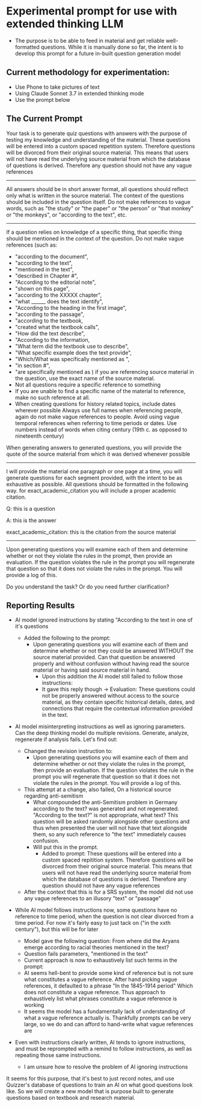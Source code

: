# Experimental prompt for use with extended thinking LLM
- The purpose is to be able to feed in material and get reliable well-formatted questions. While it is manually done so far, the intent is to develop this prompt for a future in-built question generation model

## Current methodology for experimentation:
- Use Phone to take pictures of text
- Using Claude Sonnet 3.7 in extended thinking mode
- Use the prompt below

## The Current Prompt

Your task is to generate quiz questions with answers with the purpose of testing my knowledge and understanding of the material. These questions will be entered into a custom spaced repetition system. Therefore questions will be divorced from their original source material. This means that users will not have read the underlying source material from which the database of questions is derived. Therefore any question should not have any vague references
________________________
All answers should be in short answer format, all questions should reflect only what is written in the source material. 
The context of the questions should be included in the question itself. 
Do not make references to vague words, such as "the study" or "the paper" or "the person" or "that monkey" or "the monkeys", or "according to the text", etc. 
________________________
If a question relies on knowledge of a specific thing, that specific thing should be mentioned in the context of the question. 
Do not make vague references (such as:
- "according to the document",
- "according to the text",
- "mentioned in the text",
- "described in Chapter #", 
- "According to the editorial note", 
- "shown on this page", 
- "according to the XXXXX chapter", 
- "what ______ does the text identify", 
- "According to the heading in the first image", 
- "according to the passage",
- "according to the textbook,
- "created what the textbook calls",
- "How did the text describe",
- "According to the information,
- "What term did the textbook use to describe",
- "What specific example does the text provide",
- "Which/What was specifically mentioned as <verb>",
- "in section #",
- "are specifically mentioned as <verb>)
if you are referencing source material in the question, use the exact name of the source material.
- Not all questions require a specific reference to something 
- If you are unable to find a specific name of the material to reference, make no such reference at all. 
- When creating questions for history related topics, include dates wherever possible
Always use full names when referencing people, again do not make vague references to people. 
Avoid using vague temporal references when referring to time periods or dates. 
Use numbers instead of words when citing century (19th c. as opposed to nineteenth century)

When generating answers to generated questions, you will provide the quote of the source material from which it was derived whenever possible
________________________
I will provide the material one paragraph or one page at a time, you will generate questions for each segment provided, with the intent to be as exhaustive as possible. All questions should be formatted in the following way. for exact_academic_citation you will include a proper academic citation.

Q: this is a question 

A: this is the answer 

exact_academic_citation: this is the citation from the source material
_____________
Upon generating questions you will examine each of them and determine whether or not they violate the rules in the prompt, then provide an evaluation. If the question violates the rule in the prompt you will regenerate that question so that it does not violate the rules in the prompt. You will provide a log of this.

 Do you understand the task? Or do you need further clarification?

 ## Reporting Results
 - AI model ignored instructions by stating "According to the text in one of it's questions
    - Added the following to the prompt:
        -   Upon generating questions you will examine each of them and determine whether or not they could be answered WITHOUT the source material provided. Can that question be answered properly and without confusion without having read the source material or having said source material in hand.
            - Upon this addition the AI model still failed to follow those instructions:
            - It gave this reply though -> Evaluation: These questions could not be properly answered without access to the source material, as they contain specific historical details, dates, and connections that require the contextual information provided in the text.
- AI model misinterpreting instructions as well as ignoring parameters. Can the deep thinking model do multiple revisions. Generate, analyze, regenerate if analysis fails. Let's find out:
    - Changed the revision instruction to:
        - Upon generating questions you will examine each of them and determine whether or not they violate the rules in the prompt, then provide an evaluation. If the question violates the rule in the prompt you will regenerate that question so that it does not violate the rules in the prompt. You will provide a log of this.
    - This attempt at a change, also failed, On a historical source regarding anti-semitism
        - What compounded the anti-Semitism problem in Germany according to the text? was generated and not regenerated. "According to the text?" is not appropriate, what text? This question will be asked randomly alongside other questions and thus when presented the user will not have that text alongside them, so any such reference to "the text" immediately causes confusion.
        - Will put this in the prompt.
            - Added to prompt: These questions will be entered into a custom spaced repitition system. Therefore questions will be divorced from their original source material. This means that users will not have read the underlying source material from which the database of questions is derived. Therefore any question should not have any vague references
    - After the context that this is for a SRS system, the model did not use any vague references to an illusory "text" or "passage"
- While AI model follows instructions now, some questions have no reference to time period, when the question is not clear divorced from a time period. For now it's fairly easy to just tack on ("in the xxth century"), but this will be for later
    - Model gave the following question: From where did the Aryans emerge according to racial theories mentioned in the text?
    - Question fails parameters, "mentioned in the text"
    - Current approach is now to exhaustively list such terms in the prompt:
    - AI seems hell-bent to provide some kind of reference but is not sure what constitutes a vague reference. After hand picking vague references, it defaulted to a phrase "In the 1845-1914 period" Which does not constitute a vague reference. Thus approach to exhaustively list what phrases constitute a vague reference is working
    - It seems the model has a fundamentally lack of understanding of what a vague reference actually is. Thankfully prompts can be very large, so we do and can afford to hand-write what vague references are

- Even with instructions clearly written, AI tends to ignore instructions, and must be reprompted with a remind to follow instructions, as well as repeating those same instructions.
    - I am unsure how to resolve the problem of AI ignoring instructions


It seems for this purpose, that it's best to just record notes, and use Quizzer's database of questions to train an AI on what good questions look like. So we will create a new model that is purpose built to generate questions based on textbook and research material.